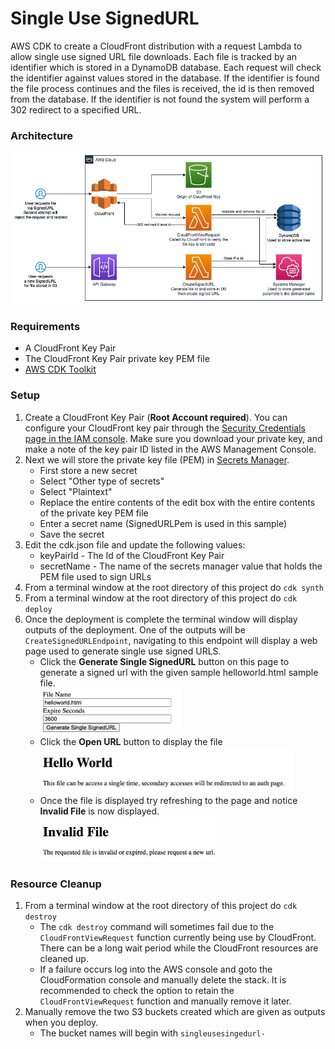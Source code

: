 # Single Use SignedURL
AWS CDK to create a CloudFront distribution with a request Lambda to allow single use signed URL file downloads. Each file is tracked by an identifier which is stored in a DynamoDB database. 
Each request will check the identifier against values stored in the database. 
If the identifier is found the file process continues and the files is received, the id is then removed from the database.
If the identifier is not found the system will perform a 302 redirect to a specified URL.

### Architecture
<img alt="Architecture" src="./images/singleusesignedurl.jpg" />

### Requirements
* A CloudFront Key Pair
* The CloudFront Key Pair private key PEM file
* <a href="https://docs.aws.amazon.com/cdk/latest/guide/cli.html">AWS CDK Toolkit</a>

### Setup
1. Create a CloudFront Key Pair (**Root Account required**).
You can configure your CloudFront key pair through the <a href="https://console.aws.amazon.com/iam/home?region=us-east-1#security_credential">Security Credentials page in the IAM console</a>. 
Make sure you download your private key, and make a note of the key pair ID listed in the AWS Management Console.
1. Next we will store the private key file (PEM) in <a href="https://console.aws.amazon.com/secretsmanager/home?region=us-east-1#/listSecrets">Secrets Manager</a>.
    * First store a new secret 
    * Select "Other type of secrets"
    * Select "Plaintext"
    * Replace the entire contents of the edit box with the entire contents of the private key PEM file
    * Enter a secret name (SignedURLPem is used in this sample)
    * Save the secret
1. Edit the cdk.json file and update the following values:
    * keyPairId - The Id of the CloudFront Key Pair
    * secretName - The name of the secrets manager value that holds the PEM file used to sign URLs
1. From a terminal window at the root directory of this project do ```cdk synth```
1. From a terminal window at the root directory of this project do ```cdk deploy```
1. Once the deployment is complete the terminal window will display outputs of the deployment. One of the outputs will be ```CreateSignedURLEndpoint```, navigating to this endpoint will display a web page used to generate single use signed URLS.
    * Click the **Generate Single SignedURL** button on this page to generate a signed url with the given sample helloworld.html sample file.</br><img  alt="Generate Web Page" src="./images/Generate.jpg" width="226" height="74">
    * Click the **Open URL** button to display the file</br><img alt="Hello World Web Page" src="./images/HelloWorldPage.jpg" width="406" height="74">
    * Once the file is displayed try refreshing to the page and notice **Invalid File** is now displayed.</br><img alt="Invalid Web Page" src="./images/InvalidFile.jpg" width="292" height="72">

### Resource Cleanup
1. From a terminal window at the root directory of this project do ```cdk destroy```
    * The ```cdk destroy``` command will sometimes fail due to the ```CloudFrontViewRequest``` function currently being use by CloudFront. There can be a long wait period while the CloudFront resources are cleaned up.
    * If a failure occurs log into the AWS console and goto the CloudFormation console and manually delete the stack. It is recommended to check the option to retain the ```CloudFrontViewRequest``` function and manually remove it later.
1. Manually remove the two S3 buckets created which are given as outputs when you deploy.
    * The bucket names will begin with ```singleusesingedurl-```
